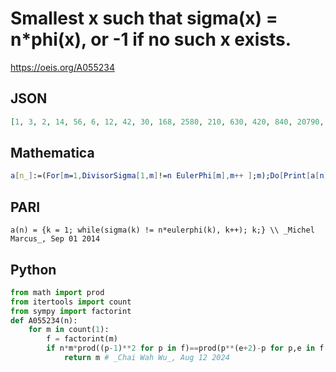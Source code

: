 # Smallest x such that sigma\(x\) \= n\*phi\(x\), or \-1 if no such x exists\.
https://oeis.org/A055234
## JSON
```JSON
[1, 3, 2, 14, 56, 6, 12, 42, 30, 168, 2580, 210, 630, 420, 840, 20790, 416640, 9240, 291060, 83160, 120120, 5165160, 1719277560, 43825320, 26860680, 277560360, 1304863560, 569729160, 587133466920, 16522145640, 33044291280, 563462139240, 1140028049160, 9015394227840, 1255683068640, 65361608151840]
```
## Mathematica
```Mathematica
a[n_]:=(For[m=1,DivisorSigma[1,m]!=n EulerPhi[m],m++ ];m);Do[Print[a[n]], {n,31}] (* _Farideh Firoozbakht_, Oct 31 2008 *)
```
## PARI
```PARI
a(n) = {k = 1; while(sigma(k) != n*eulerphi(k), k++); k;} \\ _Michel Marcus_, Sep 01 2014
```
## Python
```Python
from math import prod
from itertools import count
from sympy import factorint
def A055234(n):
    for m in count(1):
        f = factorint(m)
        if n*m*prod((p-1)**2 for p in f)==prod(p**(e+2)-p for p,e in f.items()):
            return m # _Chai Wah Wu_, Aug 12 2024
```
